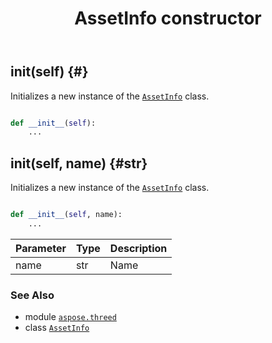 ﻿---
title: AssetInfo constructor
second_title: Aspose.3D for Python via .NET API References
description: 
type: docs
weight: 10
url: /python-net/aspose.threed/assetinfo/__init__/
is_root: false
---

## __init__(self) {#}

Initializes a new instance of the [`AssetInfo`](/3d/python-net/aspose.threed/assetinfo) class.



```python

def __init__(self):
    ...
```




## __init__(self, name) {#str}

Initializes a new instance of the [`AssetInfo`](/3d/python-net/aspose.threed/assetinfo) class.



```python

def __init__(self, name):
    ...
```


| Parameter | Type | Description |
| :- | :- | :- |
| name | str | Name |



### See Also
* module [`aspose.threed`](../../)
* class [`AssetInfo`](/3d/python-net/aspose.threed/assetinfo)
